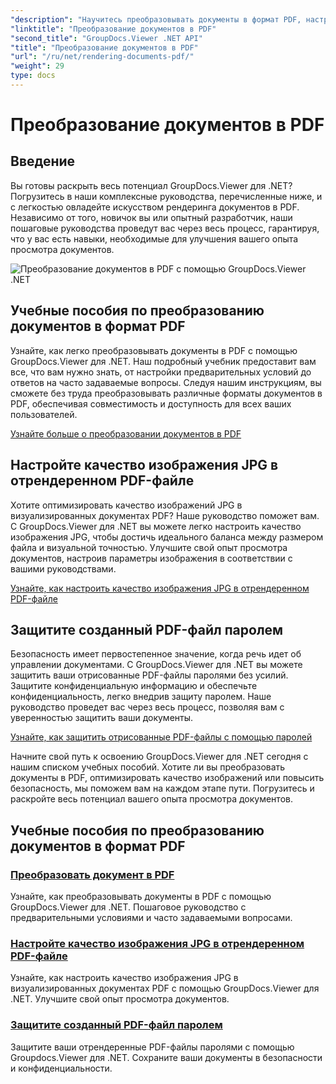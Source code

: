 ```yaml
---
"description": "Научитесь преобразовывать документы в формат PDF, настраивать качество изображений JPG и защищать PDF-файлы паролями с помощью учебных пособий GroupDocs.Viewer для .NET."
"linktitle": "Преобразование документов в PDF"
"second_title": "GroupDocs.Viewer .NET API"
"title": "Преобразование документов в PDF"
"url": "/ru/net/rendering-documents-pdf/"
"weight": 29
type: docs
---
```

# Преобразование документов в PDF


## Введение

Вы готовы раскрыть весь потенциал GroupDocs.Viewer для .NET? Погрузитесь в наши комплексные руководства, перечисленные ниже, и с легкостью овладейте искусством рендеринга документов в PDF. Независимо от того, новичок вы или опытный разработчик, наши пошаговые руководства проведут вас через весь процесс, гарантируя, что у вас есть навыки, необходимые для улучшения вашего опыта просмотра документов.

![Преобразование документов в PDF с помощью GroupDocs.Viewer .NET](/viewer/rendering-documents-pdf/image.png)

## Учебные пособия по преобразованию документов в формат PDF

Узнайте, как легко преобразовывать документы в PDF с помощью GroupDocs.Viewer для .NET. Наш подробный учебник предоставит вам все, что вам нужно знать, от настройки предварительных условий до ответов на часто задаваемые вопросы. Следуя нашим инструкциям, вы сможете без труда преобразовывать различные форматы документов в PDF, обеспечивая совместимость и доступность для всех ваших пользователей.

[Узнайте больше о преобразовании документов в PDF](./render-to-pdf/)

## Настройте качество изображения JPG в отрендеренном PDF-файле

Хотите оптимизировать качество изображений JPG в визуализированных документах PDF? Наше руководство поможет вам. С GroupDocs.Viewer для .NET вы можете легко настроить качество изображения JPG, чтобы достичь идеального баланса между размером файла и визуальной точностью. Улучшите свой опыт просмотра документов, настроив параметры изображения в соответствии с вашими руководствами.

[Узнайте, как настроить качество изображения JPG в отрендеренном PDF-файле](./adjust-jpg-quality-pdf/)

## Защитите созданный PDF-файл паролем

Безопасность имеет первостепенное значение, когда речь идет об управлении документами. С GroupDocs.Viewer для .NET вы можете защитить ваши отрисованные PDF-файлы паролями без усилий. Защитите конфиденциальную информацию и обеспечьте конфиденциальность, легко внедрив защиту паролем. Наше руководство проведет вас через весь процесс, позволяя вам с уверенностью защитить ваши документы.

[Узнайте, как защитить отрисованные PDF-файлы с помощью паролей](./protect-pdf/)

Начните свой путь к освоению GroupDocs.Viewer для .NET сегодня с нашим списком учебных пособий. Хотите ли вы преобразовать документы в PDF, оптимизировать качество изображений или повысить безопасность, мы поможем вам на каждом этапе пути. Погрузитесь и раскройте весь потенциал вашего опыта просмотра документов.
## Учебные пособия по преобразованию документов в формат PDF
### [Преобразовать документ в PDF](./render-to-pdf/)
Узнайте, как преобразовывать документы в PDF с помощью GroupDocs.Viewer для .NET. Пошаговое руководство с предварительными условиями и часто задаваемыми вопросами.
### [Настройте качество изображения JPG в отрендеренном PDF-файле](./adjust-jpg-quality-pdf/)
Узнайте, как настроить качество изображения JPG в визуализированных документах PDF с помощью GroupDocs.Viewer для .NET. Улучшите свой опыт просмотра документов.
### [Защитите созданный PDF-файл паролем](./protect-pdf/)
Защитите ваши отрендеренные PDF-файлы паролями с помощью Groupdocs.Viewer для .NET. Сохраните ваши документы в безопасности и конфиденциальности.